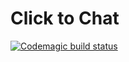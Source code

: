 # Click to Chat

[![Codemagic build status](https://api.codemagic.io/apps/5e30a8c4cb13950018702eb4/5e30a8c4cb13950018702eb3/status_badge.svg)](https://codemagic.io/apps/5e30a8c4cb13950018702eb4/5e30a8c4cb13950018702eb3/latest_build)
